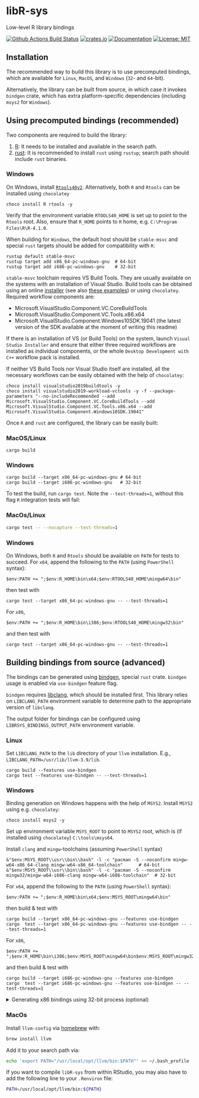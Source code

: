 # libR-sys

Low-level R library bindings

[![Github Actions Build Status](https://github.com/extendr/libR-sys/workflows/Tests/badge.svg)](https://github.com/extendr/libR-sys/actions)
[![crates.io](http://meritbadge.herokuapp.com/libR-sys)](https://crates.io/crates/libR-sys)
[![Documentation](https://docs.rs/libR-sys/badge.svg)](https://docs.rs/libR-sys)
[![License: MIT](https://img.shields.io/badge/License-MIT-yellow.svg)](https://opensource.org/licenses/MIT)

## Installation

The recommended way to build this library is to use precomputed bindings, which are available for `Linux`, `MacOS`, and `Windows` (`32`- and `64`-bit).

Alternatively, the library can be built from source, in which case it invokes `bindgen` crate, which has extra platform-specific dependencies (including `msys2` for `Windows`).


## Using precomputed bindings (recommended)

Two components are required to build the library:
1. [R](https://cran.r-project.org/): It needs to be installed and available in the search path.
2. [rust](https://www.rust-lang.org/learn/get-started): It is recommended to install `rust` using `rustup`; search path should include `rust` binaries.


### **Windows**
On Windows, install [`Rtools40v2`](https://cran.r-project.org/bin/windows/Rtools/).
Alternatively, both `R` and `Rtools` can be installed using `chocolatey`

```Shell
choco install R rtools -y
```
Verify that the environment variable `RTOOLS40_HOME` is set up to point to the `Rtools` root.
Also, ensure that `R_HOME` points to `R` home, e.g. `C:\Program Files\R\R-4.1.0`. 


When building for `Windows`, the default host should be `stable-msvc` and special `rust` targets should be added for compatibility with `R`:
```Shell
rustup default stable-msvc
rustup target add x86_64-pc-windows-gnu  # 64-bit
rustup target add i686-pc-windows-gnu    # 32-bit
```

`stable-msvc` toolchain requires VS Build Tools. They are usually available on the systems with an installation of Visual Studio.
Build tools can be obtained using an online [installer](https://visualstudio.microsoft.com/downloads/#build-tools-for-visual-studio-2019) (see also [these examples](https://docs.microsoft.com/en-us/visualstudio/install/command-line-parameter-examples?view=vs-2019)) or using `chocolatey`.
Required workflow components are:
- Microsoft.VisualStudio.Component.VC.CoreBuildTools 
- Microsoft.VisualStudio.Component.VC.Tools.x86.x64 
- Microsoft.VisualStudio.Component.Windows10SDK.19041 (the latest version of the SDK available at the moment of writing this readme)

If there is an installation of VS (or Build Tools) on the system, launch `Visual Studio Installer` and ensure that either three required workflows are installed as individual components, or the whole `Desktop Development with C++` workflow pack is installed.

If neither VS Build Tools nor Visual Studio itself are installed, all the necessary workflows can be easily obtained with the help of `chocolatey`:
```Shell
choco install visualstudio2019buildtools -y 
choco install visualstudio2019-workload-vctools -y -f --package-parameters "--no-includeRecommended --add Microsoft.VisualStudio.Component.VC.CoreBuildTools --add Microsoft.VisualStudio.Component.VC.Tools.x86.x64 --add Microsoft.VisualStudio.Component.Windows10SDK.19041"  
```

Once `R` and `rust` are configured, the library can be easily built:

### **MacOS/Linux**

```Shell
cargo build
```
### **Windows**
```Shell
cargo build --target x86_64-pc-windows-gnu # 64-bit
cargo build --target i686-pc-windows-gnu   # 32-bit
```


To test the build, run `cargo test`. Note the `--test-threads=1`, without this flag `R` integration tests will fail:

### **MacOs/Linux**
```bash
cargo test -- --nocapture --test-threads=1
```
### **Windows**
On Windows, both `R` and `Rtools` should be available on `PATH` for tests to succeed.
For `x64`, append the following to the `PATH` (using `PowerShell` syntax):
```pwsh
$env:PATH += ";$env:R_HOME\bin\x64;$env:RTOOLS40_HOME\mingw64\bin"
```
then test with 
```pwsh
cargo test --target x86_64-pc-windows-gnu -- --test-threads=1
```

For `x86`, 
```pwsh
$env:PATH += ";$env:R_HOME\bin\i386;$env:RTOOLS40_HOME\mingw32\bin"
```
and then test with 
```pwsh
cargo test --target x86_64-pc-windows-gnu -- --test-threads=1
```


## Building bindings from source (advanced)

The bindings can be generated using [bindgen](https://github.com/rust-lang/rust-bindgen), special `rust` crate. 
`bindgen` usage is enabled via `use-bindgen` feature flag.

`bindgen` requires [libclang](https://clang.llvm.org/docs/Tooling.html), which should be installed first. 
This library relies on `LIBCLANG_PATH` environment variable to determine path to the appropriate version of `libclang`.

The output folder for bindings can be configured using `LIBRSYS_BINDINGS_OUTPUT_PATH` environment variable.
### **Linux**

Set `LIBCLANG_PATH` to the `lib` directory of your `llvm` installation. E.g.,
`LIBCLANG_PATH=/usr/lib/llvm-3.9/lib`.

```shell
cargo build --features use-bindgen
cargo test --features use-bindgen -- --test-threads=1
```

### **Windows**
Binding generation on Windows happens with the help of `MSYS2`.
Install `MSYS2` using e.g. `chocolatey`:
```Shell
choco install msys2 -y
```

Set up environment variable `MSYS_ROOT` to point to `MSYS2` root, which is (if installed using `chocolatey`) `C:\tools\msys64`.

Install `clang` and `mingw`-toolchains (assuming `PowerShell` syntax)

```pwsh
&"$env:MSYS_ROOT\\usr\\bin\\bash" -l -c "pacman -S --noconfirm mingw-w64-x86_64-clang mingw-w64-x86_64-toolchain"      # 64-bit
&"$env:MSYS_ROOT\\usr\\bin\\bash" -l -c "pacman -S --noconfirm mingw32/mingw-w64-i686-clang mingw-w64-i686-toolchain"  # 32-bit
```

For `x64`, append the following to the `PATH` (using `PowerShell` syntax):
```pwsh
$env:PATH += ";$env:R_HOME\bin\x64;$env:MSYS_ROOT\mingw64\bin"
```
then build & test with 
```pwsh
cargo build --target x86_64-pc-windows-gnu --features use-bindgen
cargo  test --target x86_64-pc-windows-gnu --features use-bindgen -- --test-threads=1
```

For `x86`, 
```pwsh
$env:PATH += ";$env:R_HOME\bin\i386;$env:MSYS_ROOT\mingw64\bin$env:MSYS_ROOT\mingw32\bin"
```
and then build & test with 
```pwsh
cargo build --target i686-pc-windows-gnu --features use-bindgen
cargo  test --target i686-pc-windows-gnu --features use-bindgen -- --test-threads=1
```

<details>
<summary>Generating x86 bindings using 32-bit process (optional)</summary>
Add 32-bit `Rust` toolchain and configure target:
```pwsh
rustup toolchain install stable-i686-pc-windows-msvc
rustup target add i686-pc-windows-gnu --toolchain stable-i686-pc-windows-msvc
```
Configure environment variables:
```pwsh
$env:PATH += ";$env:R_HOME\bin\i386;$env:MSYS_ROOT\mingw32\bin"
```

Build & test using specific toolchain
```pwsh
cargo +stable-i686-pc-windows-msvc build --target i686-pc-windows-gnu --features use-bindgen
cargo +stable-i686-pc-windows-msvc test --target i686-pc-windows-gnu --features use-bindgen -- --test-threads=1
```
</details>

### **MacOs**

Install `llvm-config` via [homebrew](https://brew.sh/) with:

```bash
brew install llvm
```

Add it to your search path via:

```bash
echo 'export PATH="/usr/local/opt/llvm/bin:$PATH"' >> ~/.bash_profile
```

If you want to compile `libR-sys` from within RStudio, you may also have to add the following line to your `.Renviron` file:

```bash
PATH=/usr/local/opt/llvm/bin:${PATH}
```
